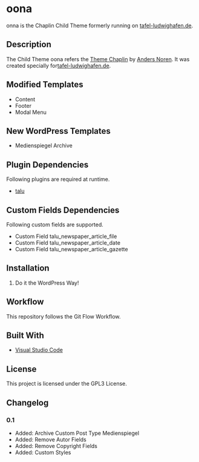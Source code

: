 # oona

onna is the Chaplin Child Theme formerly running on [tafel-ludwighafen.de](https://tafel-ludwighafen.de/).

## Description 

The Child Theme oona refers the [Theme Chaplin](https://andersnoren.se/themes/chaplin/) by [Anders Noren](https://www.andersnoren.se). It was created specially for[tafel-ludwighafen.de](https://tafel-ludwighafen.de/).

## Modified Templates

* Content
* Footer
* Modal Menu

## New WordPress Templates

* Medienspiegel Archive

## Plugin Dependencies

Following plugins are required at runtime.

* [talu](https://github.com/foerderung-des-ehrenamts/talu)

## Custom Fields Dependencies

Following custom fields are supported.

* Custom Field talu_newspaper_article_file
* Custom Field talu_newspaper_article_date
* Custom Field talu_newspaper_article_gazette

## Installation

1. Do it the WordPress Way! 

## Workflow

This repository follows the Git Flow Workflow.

## Built With

* [Visual Studio Code](https://code.visualstudio.com)

## License

This project is licensed under the GPL3 License.

## Changelog

### 0.1

* Added: Archive Custom Post Type Medienspiegel
* Added: Remove Autor Fields
* Added: Remove Copyright Fields
* Added: Custom Styles
